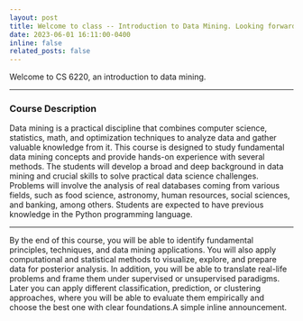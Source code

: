 ```yaml
---
layout: post
title: Welcome to class -- Introduction to Data Mining. Looking forward the semester!
date: 2023-06-01 16:11:00-0400
inline: false
related_posts: false
---
```


Welcome to CS 6220, an introduction to data mining.

***

### Course Description

Data mining is a practical discipline that combines computer science, statistics, math, and optimization techniques to analyze data and gather valuable knowledge from it. This course is designed to study fundamental data mining concepts and provide hands-on experience with several methods. The students will develop a broad and deep background in data mining and crucial skills to solve practical data science challenges. Problems will involve the analysis of real databases coming from various fields, such as food science, astronomy, human resources, social sciences, and banking, among others. Students are expected to have previous knowledge in the Python programming language.


***

By the end of this course, you will be able to identify fundamental principles, techniques, and data mining applications. You will also apply computational and statistical methods to visualize, explore, and prepare data for posterior analysis. In addition, you will be able to translate real-life problems and frame them under supervised or unsupervised paradigms. Later you can apply different classification, prediction, or clustering approaches, where you will be able to evaluate them empirically and choose the best one with clear foundations.A simple inline announcement.


